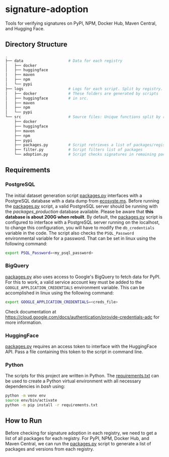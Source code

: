 # signature-adoption
Tools for verifying signatures on PyPI, NPM, Docker Hub, Maven Central, and Hugging Face.

## Directory Structure
```bash
.
├── data                    # Data for each registry
│   ├── docker
│   ├── huggingface
│   ├── maven
│   ├── npm
│   └── pypi
├── logs                    # Logs for each script. Split by registry.
│   ├── docker              # These folders are generated by scripts
│   ├── huggingface         # in src.
│   ├── maven
│   ├── npm
│   └── pypi
└── src                     # Source files: Unique functions split by registry
    ├── docker              
    ├── huggingface         
    ├── maven
    ├── npm
    ├── pypi
    ├── packages.py         # Script retrieves a list of packages/registry
    ├── filter.py           # Script filters list of packages
    └── adoption.py         # Script checks signatures in remaining packages
```
## Requirements
### PostgreSQL
The initial dataset generation script [packages.py](src/packages.py) interfaces with a PostgreSQL database with a data dump from [ecosyste.ms](https://packages.ecosyste.ms/open-data).
Before running the [packages.py](src/packages.py) script, a valid PostgreSQL server should be running with the _packages_production_ database available.
Please be aware that **this database is about 200G when rebuilt**.
By default, the [packages.py](src/packages.py) script is configured to interface with a PostgreSQL server running on the localhost, to change this configuration, you will have to modify the `db_credentials` variable in the code.
The script also checks the `PSQL_Password` environmental variable for a password.
That can be set in linux using the following command:
```bash
export PSQL_Password=<my_psql_password>
```

### BigQuery
[packages.py](src/packages.py) also uses access to Google's BigQuery to fetch data for PyPI.
For this to work, a valid service account key must be added to the `GOOGLE_APPLICATION_CREDENTIALS` environment variable.
This can be accomplished in linux using the following command:
```bash
export GOOGLE_APPLICATION_CREDENTIALS=<creds_file>
```
Check documentation at https://cloud.google.com/docs/authentication/provide-credentials-adc for more information.

### HuggingFace
[packages.py](src/packages.py) requires an access token to interface with the HuggingFace API.
Pass a file containing this token to the script in command line.

### Python
The scripts for this project are written in Python.
The [requirements.txt](requirements.txt) can be used to create a Python virtual environment with all necessary dependencies in _bash_ using: 
```bash
python -m venv env
source env/bin/activate
python -m pip install -r requirements.txt
```

## How to Run
Before checking for signature adoption in each registry, we need to get a list of all packages for each registry. 
For PyPI, NPM, Docker Hub, and Maven Central, we can run the [packages.py](src/packages.py) script to generate a list of packages and versions from each registry.
